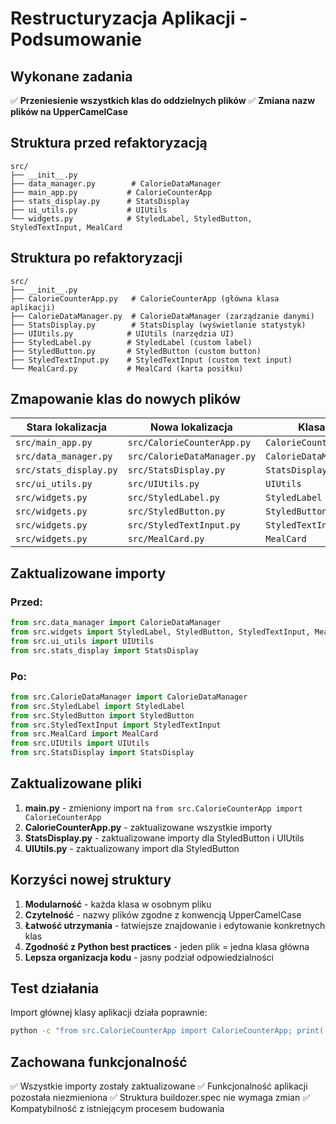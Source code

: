 # Restructuryzacja Aplikacji - Podsumowanie

## Wykonane zadania

✅ **Przeniesienie wszystkich klas do oddzielnych plików**
✅ **Zmiana nazw plików na UpperCamelCase**

## Struktura przed refaktoryzacją

```
src/
├── __init__.py
├── data_manager.py        # CalorieDataManager
├── main_app.py           # CalorieCounterApp
├── stats_display.py      # StatsDisplay
├── ui_utils.py           # UIUtils
└── widgets.py            # StyledLabel, StyledButton, StyledTextInput, MealCard
```

## Struktura po refaktoryzacji

```
src/
├── __init__.py
├── CalorieCounterApp.py   # CalorieCounterApp (główna klasa aplikacji)
├── CalorieDataManager.py  # CalorieDataManager (zarządzanie danymi)
├── StatsDisplay.py        # StatsDisplay (wyświetlanie statystyk)
├── UIUtils.py            # UIUtils (narzędzia UI)
├── StyledLabel.py        # StyledLabel (custom label)
├── StyledButton.py       # StyledButton (custom button)
├── StyledTextInput.py    # StyledTextInput (custom text input)
└── MealCard.py           # MealCard (karta posiłku)
```

## Zmapowanie klas do nowych plików

| Stara lokalizacja | Nowa lokalizacja | Klasa |
|------------------|------------------|-------|
| `src/main_app.py` | `src/CalorieCounterApp.py` | `CalorieCounterApp` |
| `src/data_manager.py` | `src/CalorieDataManager.py` | `CalorieDataManager` |
| `src/stats_display.py` | `src/StatsDisplay.py` | `StatsDisplay` |
| `src/ui_utils.py` | `src/UIUtils.py` | `UIUtils` |
| `src/widgets.py` | `src/StyledLabel.py` | `StyledLabel` |
| `src/widgets.py` | `src/StyledButton.py` | `StyledButton` |
| `src/widgets.py` | `src/StyledTextInput.py` | `StyledTextInput` |
| `src/widgets.py` | `src/MealCard.py` | `MealCard` |

## Zaktualizowane importy

### Przed:
```python
from src.data_manager import CalorieDataManager
from src.widgets import StyledLabel, StyledButton, StyledTextInput, MealCard
from src.ui_utils import UIUtils
from src.stats_display import StatsDisplay
```

### Po:
```python
from src.CalorieDataManager import CalorieDataManager
from src.StyledLabel import StyledLabel
from src.StyledButton import StyledButton
from src.StyledTextInput import StyledTextInput
from src.MealCard import MealCard
from src.UIUtils import UIUtils
from src.StatsDisplay import StatsDisplay
```

## Zaktualizowane pliki

1. **main.py** - zmieniony import na `from src.CalorieCounterApp import CalorieCounterApp`
2. **CalorieCounterApp.py** - zaktualizowane wszystkie importy
3. **StatsDisplay.py** - zaktualizowane importy dla StyledButton i UIUtils
4. **UIUtils.py** - zaktualizowany import dla StyledButton

## Korzyści nowej struktury

1. **Modularność** - każda klasa w osobnym pliku
2. **Czytelność** - nazwy plików zgodne z konwencją UpperCamelCase
3. **Łatwość utrzymania** - łatwiejsze znajdowanie i edytowanie konkretnych klas
4. **Zgodność z Python best practices** - jeden plik = jedna klasa główna
5. **Lepsza organizacja kodu** - jasny podział odpowiedzialności

## Test działania

Import głównej klasy aplikacji działa poprawnie:
```bash
python -c "from src.CalorieCounterApp import CalorieCounterApp; print('Import successful!')"
```

## Zachowana funkcjonalność

✅ Wszystkie importy zostały zaktualizowane
✅ Funkcjonalność aplikacji pozostała niezmieniona
✅ Struktura buildozer.spec nie wymaga zmian
✅ Kompatybilność z istniejącym procesem budowania
